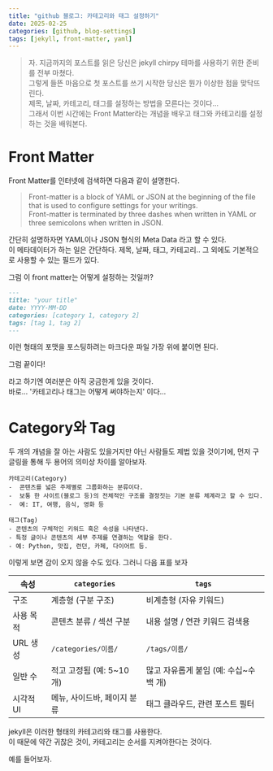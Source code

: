 ```yaml
---
title: "github 블로그: 카테고리와 태그 설정하기"
date: 2025-02-25
categories: [github, blog-settings]
tags: [jekyll, front-matter, yaml]
---
```


> 자. 지금까지의 포스트를 읽은 당신은 jekyll chirpy 테마를 사용하기 위한 준비를 전부 마쳤다. <br> 
그렇게 들뜬 마음으로 첫 포스트를 쓰기 시작한 당신은 뭔가 이상한 점을 맞닥뜨린다. <br>
제목, 날짜, 카테고리, 태그를 설정하는 방법을 모른다는 것이다... <br>
그래서 이번 시간에는 Front Matter라는 개념을 배우고 태그와 카테고리를 설정하는 것을 배워본다.

# Front Matter
Front Matter를 인터넷에 검색하면 다음과 같이 설명한다.

> Front-matter is a block of YAML or JSON at the beginning of the file that is used to configure settings for your writings. <br> Front-matter is terminated by three dashes when written in YAML or three semicolons when written in JSON.

간단히 설명하자면 YAML이나 JSON 형식의 Meta Data 라고 할 수 있다. <br>
이 메타데이터가 하는 일은 간단하다. 제목, 날짜, 태그, 카테고리.. 그 외에도 기본적으로 사용할 수 있는 필드가 있다.

그럼 이 front matter는 어떻게 설정하는 것일까?

```markdown
---
title: "your title"
date: YYYY-MM-DD
categories: [category 1, category 2]
tags: [tag 1, tag 2]
---
```

이런 형태의 포맷을 포스팅하려는 마크다운 파일 가장 위에 붙이면 된다.

그럼 끝이다!

라고 하기엔 여러분은 아직 궁금한게 있을 것이다. <br>
바로... '카테고리나 태그는 어떻게 써야하는지' 이다...

# Category와 Tag
두 개의 개념을 잘 아는 사람도 있을거지만 아닌 사람들도 제법 있을 것이기에, 먼저 구글링을 통해 두 용어의 의미상 차이를 알아보자.<br>

```
카테고리(Category)
-  콘텐츠를 넓은 주제별로 그룹화하는 분류이다.
-  보통 한 사이트(블로그 등)의 전체적인 구조를 결정짓는 기본 분류 체계라고 할 수 있다.
-  예: IT, 여행, 음식, 영화 등

태그(Tag)
- 콘텐츠의 구체적인 키워드 혹은 속성을 나타낸다.
- 특정 글이나 콘텐츠의 세부 주제를 연결하는 역할을 한다.
- 예: Python, 맛집, 런던, 카페, 다이어트 등.
```

이렇게 보면 감이 오지 않을 수도 있다. 그러니 다음 표를 보자

| 속성         | `categories`                     | `tags`                             |
|--------------|----------------------------------|------------------------------------|
| 구조         | 계층형 (구분 구조)              | 비계층형 (자유 키워드)             |
| 사용 목적    | 콘텐츠 분류 / 섹션 구분         | 내용 설명 / 연관 키워드 검색용     |
| URL 생성     | `/categories/이름/`              | `/tags/이름/`                      |
| 일반 수      | 적고 고정됨 (예: 5~10개)         | 많고 자유롭게 붙임 (예: 수십~수백 개) |
| 시각적 UI    | 메뉴, 사이드바, 페이지 분류      | 태그 클라우드, 관련 포스트 필터    |

jekyll은 이러한 형태의 카테고리와 태그를 사용한다. <br>
이 때문에 약간 귀찮은 것이, 카테고리는 순서를 지켜야한다는 것이다. 

예를 들어보자. 